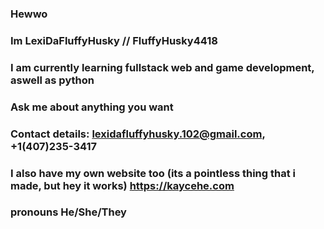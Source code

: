 ### Hewwo

### Im LexiDaFluffyHusky // FluffyHusky4418

### I am currently learning fullstack web and game development, aswell as python

### Ask me about anything you want

### Contact details: lexidafluffyhusky.102@gmail.com, +1(407)235-3417

### I also have my own website too (its a pointless thing that i made, but hey it works) https://kaycehe.com

### pronouns He/She/They


